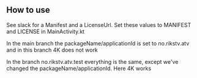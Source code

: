 ## How to use
See slack for a Manifest and a LicenseUrl. Set these values to MANIFEST and LICENSE in MainActivity.kt

In the main branch the packageName/applicationId is set to no.rikstv.atv and in this branch 4K does not work

In the branch no.rikstv.atv.test everything is the same, except we've changed the packageName/applicationId. Here 4K works

